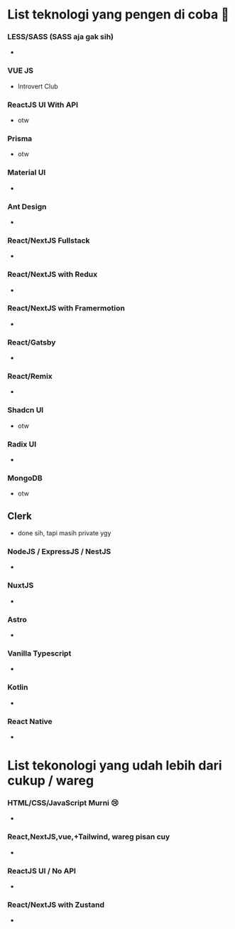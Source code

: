 # List teknologi yang pengen di coba 🤠

### LESS/SASS (SASS aja gak sih)
-

### VUE JS
- Introvert Club

### ReactJS UI With API
- otw

### Prisma
- otw

### Material UI
-

### Ant Design
-

### React/NextJS Fullstack
-

### React/NextJS with Redux 
- 

### React/NextJS with Framermotion
-

### React/Gatsby
-

### React/Remix
-

### Shadcn UI
- otw

### Radix UI
-

### MongoDB
- otw

## Clerk
- done sih, tapi masih private ygy

### NodeJS / ExpressJS / NestJS
-

### NuxtJS
-

### Astro
-

### Vanilla Typescript
-

### Kotlin
-

### React Native
-


# List tekonologi yang udah lebih dari cukup / wareg

### HTML/CSS/JavaScript Murni 😢
-

### React,NextJS,vue,+Tailwind, wareg pisan cuy
-

### ReactJS UI / No API
-

### React/NextJS with Zustand
-
